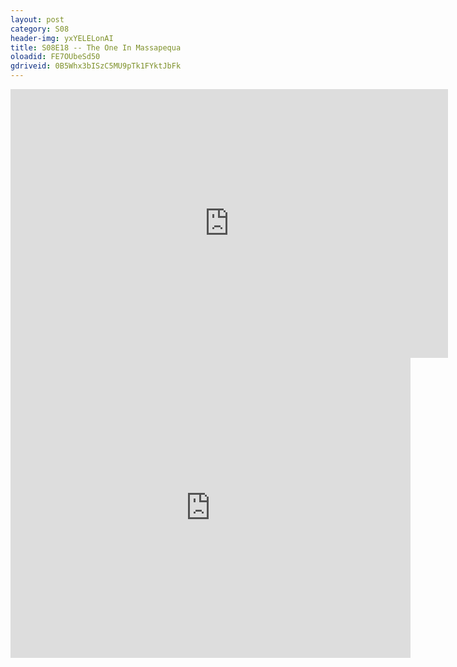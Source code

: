 ```yaml
---
layout: post 
category: S08 
header-img: yxYELELonAI 
title: S08E18 -- The One In Massapequa 
oloadid: FE7OUbeSd50 
gdriveid: 0B5Whx3bISzC5MU9pTk1FYktJbFk 
--- 
```

<!--more--> 
<iframe src='https://openload.co/embed/FE7OUbeSd50/' width='700' height='430' frameborder='0' scrolling='no' allowfullscreen='allowfullscreen'></iframe> 
<iframe src='https://drive.google.com/file/d/0B5Whx3bISzC5MU9pTk1FYktJbFk/preview' width='640' height='480' frameborder='0' scrolling='no' allowfullscreen='allowfullscreen'></iframe> 